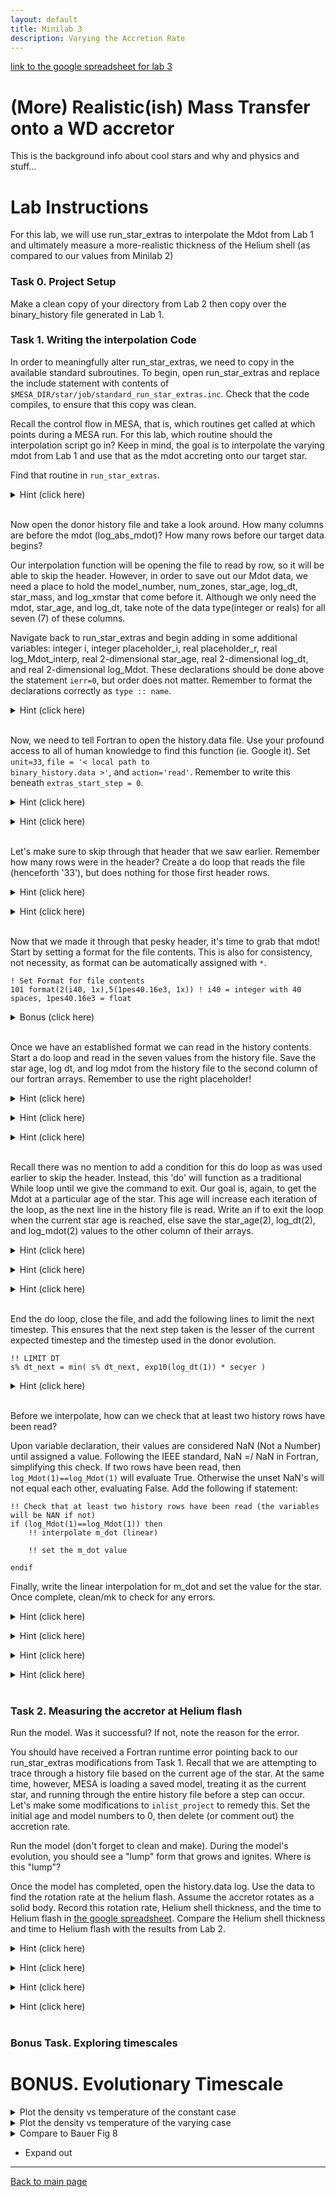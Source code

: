 ```yaml
---
layout: default
title: Minilab 3
description: Varying the Accretion Rate
---
```


[link to the google spreadsheet for lab 3](https://docs.google.com/spreadsheets/d/1__UPg_5JfiBkJpZTleyaSwW_faxHzmo_X7Us2RTfLOM/edit#gid=2060915946)

# (More) Realistic(ish) Mass Transfer onto a WD accretor

This is the background info about cool stars and why and physics and stuff... 

# Lab Instructions
For this lab, we will use run_star_extras to interpolate the Mdot from Lab 1 and ultimately measure a more-realistic thickness of the Helium shell (as compared to our values from Minilab 2)
<br>


### Task 0. Project Setup 
Make a clean copy of your directory from Lab 2 then copy over the binary_history file generated in Lab 1. 


### Task 1. Writing the interpolation Code
In order to meaningfully alter run_star_extras, we need to copy in the available standard subroutines. To begin, open run_star_extras and replace the include statement with contents of <code>$MESA_DIR/star/job/standard_run_star_extras.inc</code>. Check that the code compiles, to ensure that this copy was clean. 

Recall the control flow in MESA, that is, which routines get called at which points during a MESA run. For this lab, which routine should the interpolation script go in? Keep in mind, the goal is to interpolate the varying mdot from Lab 1 and use that as the mdot accreting onto our target star. 

Find that routine in <code>run_star_extras</code>. 

<hint><details>
<summary> Hint (click here) </summary><p>
We need to modify extras_start_step. 
</p></details></hint>
<br>

Now open the donor history file and take a look around. How many columns are before the mdot (log_abs_mdot)? How many rows before our target data begins? 

Our interpolation function will be opening the file to read by row, so it will be able to skip the header. However, in order to save out our Mdot data, we need a place to hold the model_number, num_zones, star_age, log_dt, star_mass, and log_xmstar that come before it. Although we only need the mdot, star_age, and log_dt, take note of the data type(integer or reals) for all seven (7) of these columns.   

Navigate back to run_star_extras and begin adding in some additional variables: integer i, integer placeholder_i, real placeholder_r, real log_Mdot_interp, real 2-dimensional star_age, real 2-dimensional log_dt, and real 2-dimensional log_Mdot. These declarations should be done above the statement <code>ierr=0</code>, but order does not matter. Remember to format the declarations correctly as <code>type :: name</code>. 

<hint><details>
<summary> Hint (click here) </summary><p>
The types used are <code>integer</code>, <code>real(dp)</code>, and <code>real(dp), dimension(2)</code>
</p></details></hint>
<br>

Now, we need to tell Fortran to open the history.data file. Use your profound access to all of human knowledge to find this function (ie. Google it). Set <code>unit=33</code>, <code>file = '< local path to binary_history.data >'</code>, and <code>action='read'</code>. Remember to write this beneath <code>extras_start_step = 0</code>. 

<hint><details>
<summary> Hint (click here) </summary><p>
<code>
!! open file
         open(unit=33, file='history.data', action='read')
</code>
</p></details></hint>

<hint><details>
<summary> Hint (click here) </summary><p>
<code>
The unit number is largely arbitrary, 33 is chosen for consistency, not necessity. 
</code>
</p></details></hint>
<br>

Let's make sure to skip through that header that we saw earlier. Remember how many rows were in the header? Create a do loop that reads the file (henceforth '33'), but does nothing for those first header rows. 
<hint><details>
<summary> Hint (click here) </summary><p>
Our Do loop will have the form:
<code>
do i = 1, < upper bound ><br />
   func()<br />
end do
</code>
</p></details></hint>

<hint><details>
<summary> Hint (click here) </summary><p>
The func() is <code>read(33, *)</code> where * is an automatic format assignment
</p></details></hint>
<br>

Now that we made it through that pesky header, it's time to grab that mdot! Start by setting a format for the file contents. This is also for consistency, not necessity, as format can be automatically assigned with <code>*</code>.
```
! Set Format for file contents
101 format(2(i40, 1x),5(1pes40.16e3, 1x)) ! i40 = integer with 40 spaces, 1pes40.16e3 = float
```
<hint><details>
<summary> Bonus (click here) </summary><p>
What do i40 and 1pes40.16e3 mean? What format are we setting here?
</p></details></hint>
<br>

Once we have an established format we can read in the history contents. Start a do loop and read in the seven values from the history file. Save the star age, log dt, and log mdot from the history file to the second column of our fortran arrays. Remember to use the right placeholder!

<hint><details>
<summary> Hint (click here) </summary><p>
<code>read(file, format) outputs</code>
</p></details></hint>

<hint><details>
<summary> Hint (click here) </summary><p>
To access the second column of the fortran array use <code>< var >(2)</code>
</p></details></hint>

<hint><details>
<summary> Hint (click here) </summary><p>
<code>read(33,101) placeholder_i, placeholder_i, star_age(2), log_dt(2), placeholder_r, placeholder_r, log_Mdot(2)</code>
</p></details></hint>
<br>

Recall there was no mention to add a condition for this do loop as was used earlier to skip the header. Instead, this 'do' will function as a traditional While loop until we give the command to exit. Our goal is, again, to get the Mdot at a particular age of the star. This age will increase each iteration of the loop, as the next line in the history file is read. Write an if to exit the loop when the current star age is reached, else save the star_age(2), log_dt(2), and log_mdot(2) values to the other column of their arrays. 

<hint><details>
<summary> Hint (click here) </summary><p>
The format for if/else in Fortran is:
if (condition) then
else
endif
</p></details></hint>

<hint><details>
<summary> Hint (click here) </summary><p>
Exit the do loop with <code>exit</code>
</p></details></hint>

<hint><details>
<summary> Hint (click here) </summary><p>
The condition is <code>star_age(2) > s% star_age</code>
</p></details></hint>
<br>


End the do loop, close the file, and add the following lines to limit the next timestep. This ensures that the next step taken is the lesser of the current expected timestep and the timestep used in the donor evolution. 
```
!! LIMIT DT
s% dt_next = min( s% dt_next, exp10(log_dt(1)) * secyer )
```
<hint><details>
<summary> Hint (click here) </summary><p>
<code>end do </code>
<code>close(33) </code>
</p></details></hint>
<br>

Before we interpolate, how can we check that at least two history rows have been read? 

Upon variable declaration, their values are considered NaN (Not a Number) until assigned a value. Following the IEEE standard, NaN =/ NaN in Fortran, simplifying this check. If two rows have been read, then <code>log_Mdot(1)==log_Mdot(1)</code> will evaluate True. Otherwise the unset NaN's will not equal each other, evaluating False. Add the following if statement:
```
!! Check that at least two history rows have been read (the variables will be NAN if not)
if (log_Mdot(1)==log_Mdot(1)) then
    !! interpolate m_dot (linear)       

    !! set the m_dot value 

endif
```

Finally, write the linear interpolation for m_dot and set the value for the star. Once complete, clean/mk to check for any errors. 

<hint><details>
<summary> Hint (click here) </summary><p>
The form of the linear interpolation is
Y = Y_0 + ((Y_1 - Y_0)/(X_1 - X_0)) * (X - X_0)
,where Y is the Mdot and X is the star age.
</p></details></hint>

<hint><details>
<summary> Hint (click here) </summary><p>
The variable names to complete the interpolation are:
Y = log_Mdot_interp
X = s% star_age
Y(0) = log_Mdot(1)
Y(1) = log_Mdot(2)
X(0) = star_age(1)
X(1) = star_age(2)
</p></details></hint>

<hint><details>
<summary> Hint (click here) </summary><p>
The variable for m_dot is <code>s% mass_change</code>
</p></details></hint>

<hint><details>
<summary> Hint (click here) </summary><p>
<code>s% mass_change = exp10(log_Mdot_interp)</code>
</p></details></hint>
<br>


### Task 2. Measuring the accretor at Helium flash
Run the model. Was it successful? If not, note the reason for the error. 

You should have received a Fortran runtime error pointing back to our run_star_extras modifications from Task 1. Recall that we are attempting to trace through a history file based on the current age of the star. At the same time, however, MESA is loading a saved model, treating it as the current star, and running through the entire history file before a step can occur. Let's make some modifications to <code>inlist_project</code> to remedy this. Set the initial age and model numbers to 0, then delete (or comment out) the accretion rate. 

Run the model (don't forget to clean and make). During the model's evolution, you should see a "lump" form that grows and ignites. Where is this "lump"?

Once the model has completed, open the history.data log. Use the data to find the rotation rate at the helium flash. Assume the accretor rotates as a solid body. Record this rotation rate, Helium shell thickness, and the time to Helium flash in [the google spreadsheet](https://docs.google.com/spreadsheets/d/1__UPg_5JfiBkJpZTleyaSwW_faxHzmo_X7Us2RTfLOM/edit#gid=1651867869). Compare the Helium shell thickness and time to Helium flash with the results from Lab 2. 

<hint><details>
<summary> Hint (click here) </summary><p>
Jdot = sqrt(GMR) * Mdot
</p></details></hint>

<hint><details>
<summary> Hint (click here) </summary><p>
Delta_J = Jdot * s% dt
</p></details></hint>

<hint><details>
<summary> Hint (click here) </summary><p>
rotation rate = Delta_J / I
</p></details></hint>

<hint><details>
<summary> Hint (click here) </summary><p>
The moment of inertia, I, of a solid sphere is (2/5)MR^2
</p></details></hint>
<br>


### Bonus Task. Exploring timescales


# BONUS. Evolutionary Timescale
<task><details><summary>Plot the density vs temperature of the constant case</summary></details></task>
<task><details><summary>Plot the density vs temperature of the varying case</summary></details></task>
<task><details><summary>Compare to Bauer Fig 8</summary></details></task>
* Expand out


* * *



[Back to main page](./)